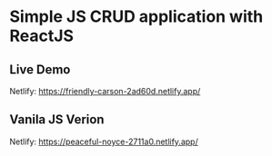 # Simple JS CRUD application with ReactJS

## Live Demo
Netlify: https://friendly-carson-2ad60d.netlify.app/

## Vanila JS Verion
Netlify: https://peaceful-noyce-2711a0.netlify.app/
